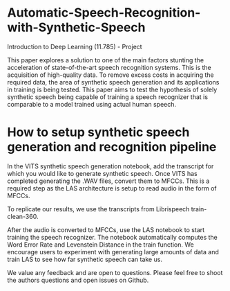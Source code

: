 # Automatic-Speech-Recognition-with-Synthetic-Speech
Introduction to Deep Learning (11.785) - Project 

This paper explores a solution to one of the main factors stunting the acceleration of
state-of-the-art speech recognition systems. This is the acquisition of high-quality
data. To remove excess costs in acquiring the required data, the area of synthetic
speech generation and its applications in training is being tested. This paper
aims to test the hypothesis of solely synthetic speech being capable of training a
speech recognizer that is comparable to a model trained using actual human speech.

# How to setup synthetic speech generation and recognition pipeline
In the VITS synthetic speech generation notebook, add the transcript for which you would like to generate synthetic speech. Once VITS has completed generating the .WAV files, convert them to MFCCs. This is a required step as the LAS architecture is setup to read audio in the form of MFCCs.

To replicate our results, we use the transcripts from Librispeech train-clean-360.

After the audio is converted to MFCCs, use the LAS notebook to start training the speech recognizer. The notebook automatically computes the Word Error Rate and Levenstein Distance in the train function. We encourage users to experiment with generating large amounts of data and train LAS to see how far synthetic speech can take us.

We value any feedback and are open to questions. Please feel free to shoot the authors questions and open issues on Github.
